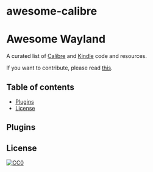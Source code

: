 # awesome-calibre
# Awesome Wayland

A curated list of [Calibre](https://github.com/kovidgoyal/calibre) and [Kindle](https://wiki.604kph.xyz/wiki/Amazon_Kindle?lang=en) code and resources.

If you want to contribute, please read [this](CONTRIBUTING.md).

## Table of contents

  - [Plugins](#plugins)
  - [License](#license)

## Plugins

## License

[![CC0](https://licensebuttons.net/p/zero/1.0/88x31.png)](https://creativecommons.org/publicdomain/zero/1.0/)
 
